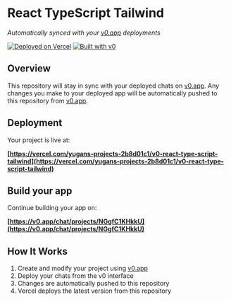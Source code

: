 # React TypeScript Tailwind

*Automatically synced with your [v0.app](https://v0.app) deployments*

[![Deployed on Vercel](https://img.shields.io/badge/Deployed%20on-Vercel-black?style=for-the-badge&logo=vercel)](https://vercel.com/yugans-projects-2b8d01c1/v0-react-type-script-tailwind)
[![Built with v0](https://img.shields.io/badge/Built%20with-v0.app-black?style=for-the-badge)](https://v0.app/chat/projects/NGgfC1KHkkU)

## Overview

This repository will stay in sync with your deployed chats on [v0.app](https://v0.app).
Any changes you make to your deployed app will be automatically pushed to this repository from [v0.app](https://v0.app).

## Deployment

Your project is live at:

**[https://vercel.com/yugans-projects-2b8d01c1/v0-react-type-script-tailwind](https://vercel.com/yugans-projects-2b8d01c1/v0-react-type-script-tailwind)**

## Build your app

Continue building your app on:

**[https://v0.app/chat/projects/NGgfC1KHkkU](https://v0.app/chat/projects/NGgfC1KHkkU)**

## How It Works

1. Create and modify your project using [v0.app](https://v0.app)
2. Deploy your chats from the v0 interface
3. Changes are automatically pushed to this repository
4. Vercel deploys the latest version from this repository